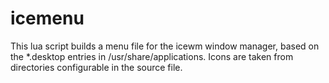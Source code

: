 # icemenu
This lua script builds a menu file for the icewm window manager, based on the *.desktop entries in /usr/share/applications.
Icons are taken from directories configurable in the source file.

